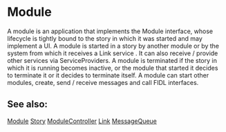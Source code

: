 Module
======

A module is an application that implements the Module interface, whose lifecycle
is tightly bound to the story in which it was started and may implement a UI. A
module is started in a story by another module or by the system from which it
receives a Link service . It can also receive / provide other services via
ServiceProviders. A module is terminated if the story in which it is running
becomes inactive, or the module that started it decides to terminate it or it
decides to terminate itself. A module can start other modules, create,
send / receive messages and call FIDL interfaces.

## See also:
[Module](../services/story/module.fidl)
[Story](../services/story/story.fidl)
[ModuleController](../services/story/module_controller.fidl)
[Link](../services/story/link.fidl)
[MessageQueue](../services/component/message_queue.fidl)
